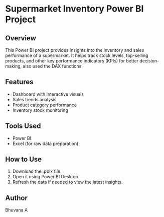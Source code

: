 # Supermarket Inventory Power BI Project 

## Overview
This Power BI project provides insights into the inventory and sales performance of a supermarket.
It helps track stock levels, top-selling products, and other key performance indicators (KPIs) for better decision-making, also used the DAX functions.

## Features
- Dashboard with interactive visuals
- Sales trends analysis
- Product category performance
- Inventory stock monitoring

## Tools Used
- Power BI
- Excel (for raw data preparation)

## How to Use
1. Download the .pbix file.
2. Open it using Power BI Desktop.
3. Refresh the data if needed to view the latest insights.

## Author
Bhuvana A
